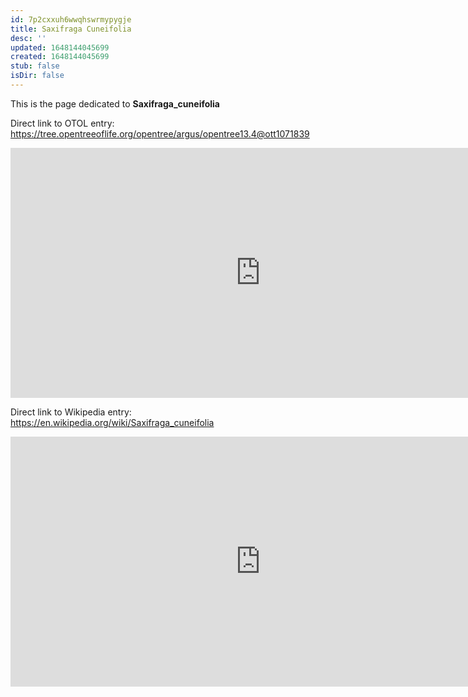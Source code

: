 ```yaml
---
id: 7p2cxxuh6wwqhswrmypygje
title: Saxifraga Cuneifolia
desc: ''
updated: 1648144045699
created: 1648144045699
stub: false
isDir: false
---
```

This is the page dedicated to **Saxifraga_cuneifolia**


Direct link to OTOL entry: https://tree.opentreeoflife.org/opentree/argus/opentree13.4@ott1071839



<html>
    <body>
    <iframe src="https://tree.opentreeoflife.org/opentree/argus/opentree13.4@ott1071839"
    width="800" height="400" frameborder="0" allowfullscreen> </iframe>
    </body>
</html>
    


Direct link to Wikipedia entry: https://en.wikipedia.org/wiki/Saxifraga_cuneifolia



<html>
    <body>
    <iframe src="https://en.wikipedia.org/wiki/Saxifraga_cuneifolia"
    width="800" height="400" frameborder="0" allowfullscreen> </iframe>
    </body>
</html>
    
